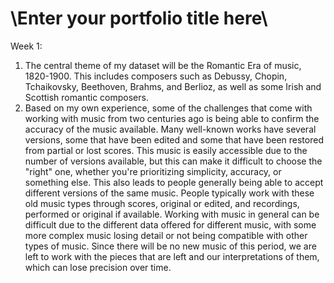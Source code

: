 
# \Enter your portfolio title here\
<!-- Version 1.0 -->
Week 1:
1. The central theme of my dataset will be the Romantic Era of music, 1820-1900. This includes composers such as Debussy, Chopin, Tchaikovsky, Beethoven, Brahms, and Berlioz, as well as some Irish and Scottish romantic composers.
2. Based on my own experience, some of the challenges that come with working with music from two centuries ago is being able to confirm the accuracy of the music available. Many well-known works have several versions, some that have been edited and some that have been restored from partial or lost scores. This music is easily accessible due to the number of versions available, but this can make it difficult to choose the "right" one, whether you're prioritizing simplicity, accuracy, or something else. This also leads to people generally being able to accept different versions of the same music. People typically work with these old music types through scores, original or edited, and recordings, performed or original if available. Working with music in general can be difficult due to the different data offered for different music, with some more complex music losing detail or not being compatible with other types of music. Since there will be no new music of this period, we are left to work with the pieces that are left and our interpretations of them, which can lose precision over time.

